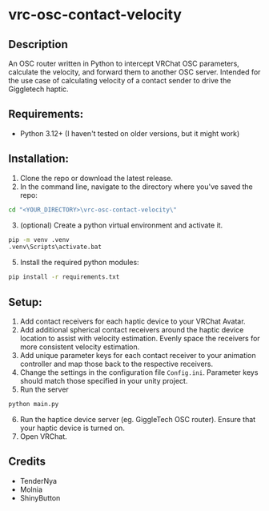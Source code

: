 # vrc-osc-contact-velocity
## Description
An OSC router written in Python to intercept VRChat OSC parameters, calculate the velocity, and forward them to another OSC server. Intended for the use case of calculating velocity of a contact sender to drive the Giggletech haptic.
## Requirements:
- Python 3.12+ (I haven't tested on older versions, but it might work)

## Installation:
1. Clone the repo or download the latest release.
2. In the command line, navigate to the directory where you've saved the repo:<br/>
```cmd
cd "<YOUR_DIRECTORY>\vrc-osc-contact-velocity\"
```
3. (optional) Create a python virtual environment and activate it. <br/>
```cmd
pip -m venv .venv
.venv\Scripts\activate.bat
```
5. Install the required python modules: <br/>
```cmd
pip install -r requirements.txt
```
## Setup:

1. Add contact receivers for each haptic device to your VRChat Avatar.
2. Add additional spherical contact receivers around the haptic device location to assist with velocity estimation. Evenly space the receivers for more consistent velocity estimation.
3. Add unique parameter keys for each contact receiver to your animation controller and map those back to the respective receivers.
4. Change the settings in the configuration file ```Config.ini```. Parameter keys should match those specified in your unity project.
5. Run the server<br/>
 ```cmd
python main.py
```
6. Run the haptice device server (eg. GiggleTech OSC router). Ensure that your haptic device is turned on.
7. Open VRChat.

## Credits
- TenderNya
- Molnia
- ShinyButton
